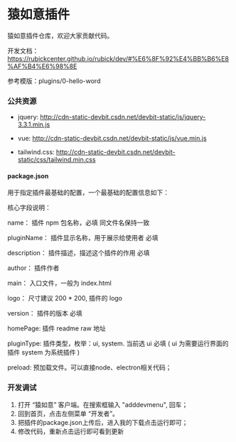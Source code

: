 # 猿如意插件

猿如意插件仓库，欢迎大家贡献代码。

开发文档：https://rubickcenter.github.io/rubick/dev/#%E6%8F%92%E4%BB%B6%E8%AF%B4%E6%98%8E

参考模版：plugins/0-hello-word
### 公共资源
- jquery: http://cdn-static-devbit.csdn.net/devbit-static/js/jquery-3.3.1.min.js

- vue: http://cdn-static-devbit.csdn.net/devbit-static/js/vue.min.js

- tailwind.css: http://cdn-static-devbit.csdn.net/devbit-static/css/tailwind.min.css


#### package.json

用于指定插件最基础的配置，一个最基础的配置信息如下：

核心字段说明：

name： 插件 npm 包名称，必填 同文件名保持一致

pluginName： 插件显示名称，用于展示给使用者 必填

description： 插件描述，描述这个插件的作用 必填

author： 插件作者

main： 入口文件，一般为 index.html

logo： 尺寸建议 200 * 200, 插件的 logo

version： 插件的版本 必填

homePage: 插件 readme raw 地址

pluginType: 插件类型，枚举：ui, system. 当前选 ui 必填 ( ui 为需要运行界面的插件 system 为系统插件 )

preload: 预加载文件。可以直接node、electron相关代码；

### 开发调试

1. 打开 “猿如意” 客户端。在搜索框输入 "adddevmenu", 回车；
2. 回到首页，点击左侧菜单 “开发者”。
3. 把插件的package.json上传后，进入我的下载点击运行即可；
4. 修改代码，重新点击运行即可看到更新

